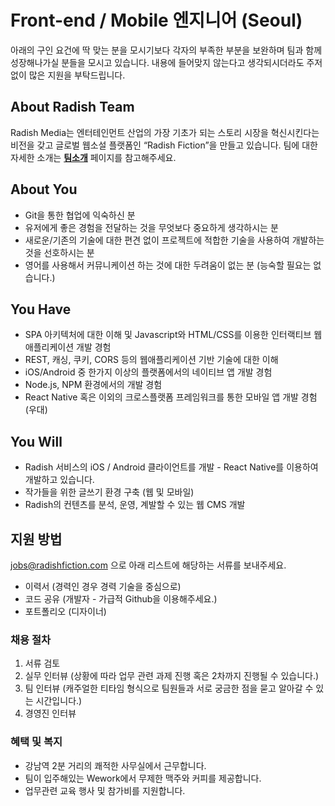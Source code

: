 
# Front-end / Mobile 엔지니어 (Seoul)

아래의 구인 요건에 딱 맞는 분을 모시기보다 각자의 부족한 부분을 보완하며 팀과 함께 성장해나가실 분들을 모시고 있습니다. 내용에 들어맞지 않는다고 생각되시더라도 주저없이 많은 지원을 부탁드립니다.


## About Radish Team

Radish Media는 엔터테인먼트 산업의 가장 기초가 되는 스토리 시장을 혁신시킨다는 비전을 갖고 글로벌 웹소설 플랫폼인 “Radish Fiction”을 만들고 있습니다. 팀에 대한 자세한 소개는 **[팀소개](https://github.com/radishmedia/team/blob/master/README.md)** 페이지를 참고해주세요.


## About You

- Git을 통한 협업에 익숙하신 분
- 유저에게 좋은 경험을 전달하는 것을 무엇보다 중요하게 생각하시는 분
- 새로운/기존의 기술에 대한 편견 없이 프로젝트에 적합한 기술을 사용하여 개발하는 것을 선호하시는 분
- 영어를 사용해서 커뮤니케이션 하는 것에 대한 두려움이 없는 분 (능숙할 필요는 없습니다.)


## You Have

- SPA 아키텍처에 대한 이해 및 Javascript와 HTML/CSS를 이용한 인터랙티브 웹애플리케이션 개발 경험
- REST, 캐싱, 쿠키, CORS 등의 웹애플리케이션 기반 기술에 대한 이해
- iOS/Android 중 한가지 이상의 플랫폼에서의 네이티브 앱 개발 경험
- Node.js, NPM 환경에서의 개발 경험
- React Native 혹은 이외의 크로스플랫폼 프레임워크를 통한 모바일 앱 개발 경험 (우대)


## You Will

- Radish 서비스의 iOS / Android 클라이언트를 개발 - React Native를 이용하여 개발하고 있습니다.
- 작가들을 위한 글쓰기 환경 구축 (웹 및 모바일)
- Radish의 컨텐츠를 분석, 운영, 계발할 수 있는 웹 CMS 개발



## 지원 방법

jobs@radishfiction.com 으로 아래 리스트에 해당하는 서류를 보내주세요. 

- 이력서 (경력인 경우 경력 기술을 중심으로)
- 코드 공유 (개발자 - 가급적 Github을 이용해주세요.) 
- 포트폴리오 (디자이너)


### 채용 절차

1. 서류 검토
2. 실무 인터뷰 (상황에 따라 업무 관련 과제 진행 혹은 2차까지 진행될 수 있습니다.)
3. 팀 인터뷰 (캐주얼한 티타임 형식으로 팀원들과 서로 궁금한 점을 묻고 알아갈 수 있는 시간입니다.)
4. 경영진 인터뷰


### 혜택 및 복지

- 강남역 2분 거리의 쾌적한 사무실에서 근무합니다.
- 팀이 입주해있는 Wework에서 무제한 맥주와 커피를 제공합니다.
- 업무관련 교육 행사 및 참가비를 지원합니다.
